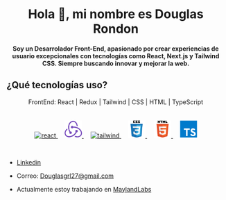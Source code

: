 <h1 align="center">Hola 👋, mi nombre es Douglas Rondon</h1>

<h4 align="center">Soy un Desarrolador Front-End, apasionado por crear experiencias de usuario excepcionales con tecnologías como React, Next.js y Tailwind CSS. Siempre buscando innovar y mejorar la web.</h4>

## ¿Qué tecnologías uso?
<p align="center">
  FrontEnd: React | Redux | Tailwind | CSS | HTML | TypeScript  <br><br><br>
  <a href="https://reactjs.org/" target="_blank" rel="noreferrer"><img src="https://reactnative.dev/img/header_logo.svg" alt="react" width="40" height="40"/> </a> &nbsp;&nbsp;&nbsp;
  <a href="https://redux.js.org" target="_blank" rel="noreferrer"> <img src="https://raw.githubusercontent.com/devicons/devicon/master/icons/redux/redux-original.svg" alt="redux" width="40" height="40"/> </a> &nbsp;&nbsp;&nbsp;
  <a href="https://tailwindcss.com/" target="_blank" rel="noreferrer"> <img src="https://www.vectorlogo.zone/logos/tailwindcss/tailwindcss-icon.svg" alt="tailwind" width="40" height="40"/> </a> &nbsp;&nbsp;&nbsp;
  <a href="https://www.w3schools.com/css/" target="_blank" rel="noreferrer"> <img src="https://raw.githubusercontent.com/devicons/devicon/master/icons/css3/css3-original-wordmark.svg" alt="css3" width="40" height="40"/> </a> &nbsp;&nbsp;&nbsp;
  <a href="https://www.w3.org/html/" target="_blank" rel="noreferrer"> <img src="https://raw.githubusercontent.com/devicons/devicon/master/icons/html5/html5-original-wordmark.svg" alt="html5" width="40" height="40"/> </a> &nbsp;&nbsp;&nbsp;
  <a href="https://www.typescriptlang.org/" target="_blank" rel="noreferrer"> <img src="https://raw.githubusercontent.com/devicons/devicon/master/icons/typescript/typescript-original.svg" alt="typescript" width="40" height="40"/> </a>
  

</p>

<br/>


-  [Linkedin](https://www.linkedin.com/in/douglasgrl27)

-  Correo: Douglasgrl27@gmail.com

- Actualmente estoy trabajando en <a href="https://maylandlabs.com/" target="_blank">MaylandLabs</a>


